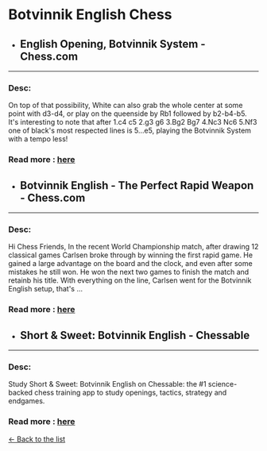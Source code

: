 # Botvinnik English Chess
- ## **English Opening, Botvinnik System - Chess.com** 

---
### Desc: 
 On top of that possibility, White can also grab the whole center at some point with d3-d4, or play on the queenside by Rb1 followed by b2-b4-b5. It's interesting to note that after 1.c4 c5 2.g3 g6 3.Bg2 Bg7 4.Nc3 Nc6 5.Nf3 one of black's most respected lines is 5…e5, playing the Botvinnik System with a tempo less! 
### Read more : [here](https://www.chess.com/article/view/english-opening-botvinnik-system) 
- ## **Botvinnik English - The Perfect Rapid Weapon - Chess.com** 

---
### Desc: 
 Hi Chess Friends, In the recent World Championship match, after drawing 12 classical games Carlsen broke through by winning the first rapid game. He gained a large advantage on the board and the clock, and even after some mistakes he still won. He won the next two games to finish the match and retainb his title. With everything on the line, Carlsen went for the Botvinnik English setup, that's ... 
### Read more : [here](https://www.chess.com/blog/CoachJKane/botvinik-english-the-perfect-rapid-weapon) 
- ## **Short & Sweet: Botvinnik English - Chessable** 

---
### Desc: 
 Study Short & Sweet: Botvinnik English on Chessable: the #1 science-backed chess training app to study openings, tactics, strategy and endgames. 
### Read more : [here](https://www.chessable.com/short-sweet-botvinnik-english/course/51996/) 


[← Back to the list](../chess-openings.md)